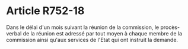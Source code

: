 # Article R752-18

<p>Dans le délai d'un mois suivant la réunion de la commission, le procès-verbal de la réunion est adressé par tout moyen à chaque membre de la commission ainsi qu'aux services de l'Etat qui ont instruit la demande. </p>